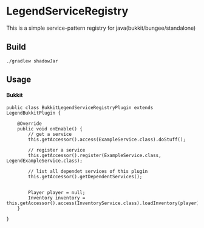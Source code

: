# LegendServiceRegistry
This is a simple service-pattern registry for java(bukkit/bungee/standalone)

## Build
```
./gradlew shadowJar
```

## Usage
#### Bukkit
```
public class BukkitLegendServiceRegistryPlugin extends LegendBukkitPlugin {

    @Override
    public void onEnable() {
        // get a service
        this.getAccessor().access(ExampleService.class).doStuff();

        // register a service
        this.getAccessor().register(ExampleService.class, LegendExampleService.class);

        // list all dependet services of this plugin
        this.getAccessor().getDependentServices();


        Player player = null;
        Inventory inventory = this.getAccessor().access(InventoryService.class).loadInventory(player);
    }

}
```
